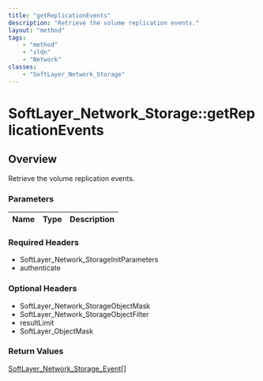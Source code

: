 ```yaml
---
title: "getReplicationEvents"
description: "Retrieve the volume replication events."
layout: "method"
tags:
    - "method"
    - "sldn"
    - "Network"
classes:
    - "SoftLayer_Network_Storage"
---
```

# SoftLayer_Network_Storage::getReplicationEvents
## Overview 
Retrieve the volume replication events.

### Parameters 
|Name | Type | Description |
| --- | --- | --- |


### Required Headers
* SoftLayer_Network_StorageInitParameters
* authenticate

### Optional Headers
* SoftLayer_Network_StorageObjectMask
* SoftLayer_Network_StorageObjectFilter
* resultLimit
* SoftLayer_ObjectMask

### Return Values
<a href='/reference/datatypes/SoftLayer_Network_Storage_Event'>SoftLayer_Network_Storage_Event[] </a>
